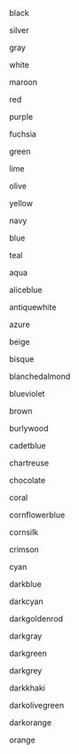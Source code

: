 black

silver

gray

white

maroon

red

purple

fuchsia

green

lime

olive

yellow

navy

blue

teal

aqua

aliceblue

antiquewhite

azure

beige

bisque

blanchedalmond

blueviolet

brown

burlywood

cadetblue

chartreuse

chocolate

coral

cornflowerblue

cornsilk

crimson

cyan

darkblue

darkcyan

darkgoldenrod

darkgray

darkgreen

darkgrey

darkkhaki

darkolivegreen

darkorange

orange
